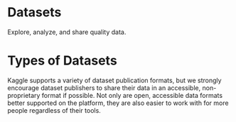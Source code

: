 # Datasets
Explore, analyze, and share quality data.

# Types of Datasets

Kaggle supports a variety of dataset publication formats, but we strongly encourage dataset publishers to share their data in an accessible, non-proprietary format if possible. Not only are open, accessible data formats better supported on the platform, they are also easier to work with for more people regardless of their tools.

